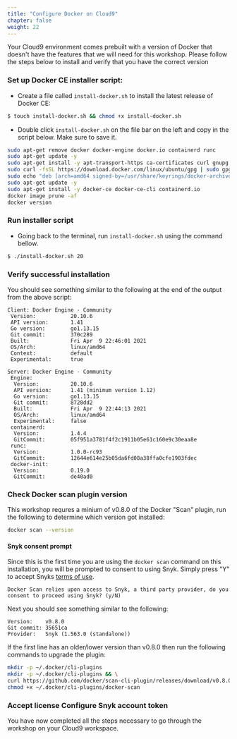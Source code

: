 ```yaml
---
title: "Configure Docker on Cloud9"
chapter: false
weight: 22
---
```



Your Cloud9 environment comes prebuilt with a version of Docker that doesn't have the features that we will need for this workshop. Please follow the steps below to install and verify that you have the correct version

### Set up Docker CE installer script:

- Create a file called `install-docker.sh` to install the latest release of Docker CE:
```bash
$ touch install-docker.sh && chmod +x install-docker.sh
```
- Double click `install-docker.sh` on the file bar on the left and copy in the script below. Make sure to save it. 

```bash
sudo apt-get remove docker docker-engine docker.io containerd runc
sudo apt-get update -y
sudo apt-get install -y apt-transport-https ca-certificates curl gnupg lsb-release jq
sudo curl -fsSL https://download.docker.com/linux/ubuntu/gpg | sudo gpg --dearmor -o /usr/share/keyrings/docker-archive-keyring.gpg
sudo echo "deb [arch=amd64 signed-by=/usr/share/keyrings/docker-archive-keyring.gpg] https://download.docker.com/linux/ubuntu $(lsb_release -cs) stable" | sudo tee /etc/apt/sources.list.d/docker.list > /dev/null    
sudo apt-get update -y
sudo apt-get install -y docker-ce docker-ce-cli containerd.io
docker image prune -af
docker version
```
### Run installer script

- Going back to the terminal, run `install-docker.sh` using the command bellow.
```bash
$ ./install-docker.sh 20
```

### Verify successful installation

You should see something similar to the following at the end of the output from the above script:
```
Client: Docker Engine - Community
 Version:           20.10.6
 API version:       1.41
 Go version:        go1.13.15
 Git commit:        370c289
 Built:             Fri Apr  9 22:46:01 2021
 OS/Arch:           linux/amd64
 Context:           default
 Experimental:      true

Server: Docker Engine - Community
 Engine:
  Version:          20.10.6
  API version:      1.41 (minimum version 1.12)
  Go version:       go1.13.15
  Git commit:       8728dd2
  Built:            Fri Apr  9 22:44:13 2021
  OS/Arch:          linux/amd64
  Experimental:     false
 containerd:
  Version:          1.4.4
  GitCommit:        05f951a3781f4f2c1911b05e61c160e9c30eaa8e
 runc:
  Version:          1.0.0-rc93
  GitCommit:        12644e614e25b05da6fd08a38ffa0cfe1903fdec
 docker-init:
  Version:          0.19.0
  GitCommit:        de40ad0
  ```

### Check Docker scan plugin version

This workshop requres a minium of v0.8.0 of the Docker "Scan" plugin, run the following to determine which version got installed:
```bash
docker scan --version
```

#### Snyk consent prompt
Since this is the first time you are using the `docker scan` command on this installation, you will be prompted to consent to using Snyk.  Simply press "Y" to accept Snyks [terms of use](https://snyk.io/policies/terms-of-service/).
```
Docker Scan relies upon access to Snyk, a third party provider, do you consent to proceed using Snyk? (y/N)
```

Next you should see something similar to the following:
```
Version:    v0.8.0
Git commit: 35651ca
Provider:   Snyk (1.563.0 (standalone))
```

 If the first line has an older/lower version than v0.8.0 then run the following commands to upgrade the plugin:
 ```bash
mkdir -p ~/.docker/cli-plugins
mkdir -p ~/.docker/cli-plugins && \
curl https://github.com/docker/scan-cli-plugin/releases/download/v0.8.0/docker-scan_linux_amd64 -L -s -S -o ~/.docker/cli-plugins/docker-scan &&\
chmod +x ~/.docker/cli-plugins/docker-scan
```

### Accept license Configure Snyk account token
You have now completed all the steps necessary to go through the workshop on your Cloud9 workspace. 